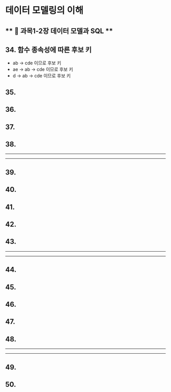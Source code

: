 # 데이터 모델링의 이해
** :book: 과목1-2장 데이터 모델과 SQL **
---
## 34. 함수 종속성에 따른 후보 키
  - ab -> cde 이므로 후보 키
  - ae -> ab -> cde 이므로 후보 키
  - d -> ab -> cde 이므로 후보 키
## 35. 
## 36. 
## 37. 
## 38.
---
---
## 39. 
## 40. 
## 41. 
## 42. 
## 43.
---
---
## 44. 
## 45. 
## 46. 
## 47. 
## 48.
---
---
## 49. 
## 50.

